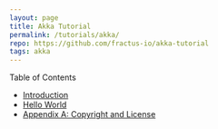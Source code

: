 ```yaml
---
layout: page
title: Akka Tutorial
permalink: /tutorials/akka/
repo: https://github.com/fractus-io/akka-tutorial
tags: akka
---
```


Table of Contents

* [Introduction](/tutorials/akka/introduction)
* [Hello World](/tutorials/akka/helloworld)
* [Appendix A: Copyright and License](/tutorials/akka/license/)


